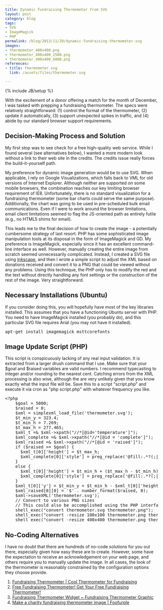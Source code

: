 ```yaml
---
title: Dynamic Fundraising Thermometer from SVG
layout: post
category: blog
tags:
- SVG
- ImageMagick
- PHP
permalink: /blog/2013/11/20/dynamic-fundraising-thermometer-svg
images:
- thermometer_400x400.png
- thermometer_400x400_2500.png
- thermometer_400x400_6000.png
references:
- title: thermometer.svg
  link: /assets/files/thermometer.svg

---
```

{% include JB/setup %}
<div id="node-295" class="node node-blog node-promoted">
  <div class="content clearfix">
    <div class="field field-name-body field-type-text-with-summary field-label-hidden"><div class="field-items"><div class="field-item even"><p>With the excitement of a donor offering a match for the month of December, I was tasked with prepping a fundraising thermometer. The specs were relatively straightforward: (1) control the format of the thermometer, (2) update it automatically, (3) support unexpected spikes in traffic, and (4) abide by our standard browser support requirements.</p>
<!--break-->
<h2>
	Decision-Making Process and Solution</h2>
<p>My first stop was to see check for a free high-quality web service. While I found several (see alternatives below), I wanted a more modern look without a link to their web site in the credits. The credits issue really forces the build-it-yourself path.</p>
<p>My preference for dynamic image generation would be to use SVG. When applicable, I rely on Google Visualizations, which falls back to VML for old versions of Internet Explorer. Although neither are supported on some mobile browsers, the combination reaches our key limiting browser requirement of IE8. Unfortunately, there is no standard visualization for a fundraising thermometer (some bar charts could serve the same purpose). Additionally, the chart was going to be used in pre-scheduled bulk email communications. Even if I were to work around the browser limitations, email client limitations seemed to flag the JS-oriented path as entirely futile (e.g., no HTML5 shims for email).</p>
<p>This leads me to the final decision of how to create the image - a potentially cumbersome strategy of last resort. PHP has some sophisticated image manipulation tools at its disposal in the form of ImageMagick and GD. My preference is ImageMagick, especially since it has an excellent command-line interface as well. However, manually creating the entire image from scratch seemed unnecessarily complicated. Instead, I created a SVG file using <a href="http://inkscape.org">Inkscape</a>, and then I wrote a simple script to adjust the XML based on donations received and convert it to a PNG that could be viewed without any problems. Using this technique, the PHP only has to modify the red and the text without directly handling any font settings or the construction of the rest of the image. Very straightforward.</p>
<h2>
	Necessary Installations (Ubuntu)</h2>
<p>If you consider doing this, you will hopefully have most of the key libraries installed. This assumes that you have a functioning Ubuntu server with PHP. You need to have ImageMagick installed (you probably do), and this particular SVG file requires Arial (you may not have it installed).</p>
<pre class="brush:bash">
apt-get install imagemagick msttcorefonts</pre>
<h2>
	Image Update Script (PHP)</h2>
<p>This script is conspicuously lacking of any real input validation. It is extracted from a larger drush command that I use. Make sure that your $goal and $raised variables are valid numbers. I recommend typecasting to integer and/or rounding to the nearest cent. Catching errors from the XML processing is also wise, although the are very unlikely given that you know exactly what the input file will be. Save this to a script "script.php" and execute it via cron as "php script.php" with whatever frequency you like.</p>
<pre class="brush:php">
&lt;?php
    $goal = 5000;
    $raised = 0;
    $xml = simplexml_load_file('thermometer.svg');
    $t_min_y = 323.4;
    $t_min_h = 7.269;
    $t_max_h = 277.465;
    $xml_t =&amp; $xml-&gt;xpath("//*[@id='temperature']");
    $xml_complete =&amp; $xml-&gt;xpath("//*[@id = 'complete']");
    $xml_raised =&amp; $xml-&gt;xpath("//*[@id = 'raised']");
    if ($raised &gt;= $goal) {
      $xml_t[0]['height'] = $t_max_h;
      $xml_complete[0]['style'] = preg_replace('@fill:.*?(;|$)@', 'fill:#ff0000\1', $xml_complete[0]['style']);
    }
    else {
      $xml_t[0]['height'] = $t_min_h + ($t_max_h - $t_min_h) * $raised / $goal;
      $xml_complete[0]['style'] = preg_replace('@fill:.*?(;|$)@', 'fill:#ffffff\1', $xml_complete[0]['style']);
    }
    $xml_t[0]['y'] = $t_min_y + $t_min_h - $xml_t[0]['height'];
    $xml_raised[0][0] = '$' . number_format($raised, 0);
    $xml-&gt;saveXML('thermometer.svg');
    // Convert to various PNG sizes
    // This could also be accomplished using the PHP interface, but I prefer to leverage the entire stack.
    shell_exec("convert thermometer.svg thermometer.png");
    shell_exec("convert -resize 100x100 thermometer.png thermometer_100x100.png");
    shell_exec("convert -resize 400x400 thermometer.png thermometer_400x400.png");
</pre>
<h2>
	No-Coding Alternatives</h2>
<p>I have no doubt that there are hundreds of no-code solutions for you out there, especially given how easy these are to create. However, some have the expectation to receive an acknowledgement on your web page, and others require you to manually update the image. In all cases, the look of the thermometer is reasonably constrained by the configuration options they choose provide.</p>
<ol><li>
		<a href="http://thermometer.fund-raising-ideas-center.com/">Fundraising Thermometer | Cool Thermometer for Fundraising</a></li>
	<li>
		<a href="http://www.abcfundraising.com/thermometer/">Free Fundraising Thermometer! Get Your Free Fundraising Thermometer!</a></li>
	<li>
		<a href="http://www.school-fundraisers.com/fundraising-thermometer.php">Fundraising Thermometer Widget ~ Fundraising Thermometer Graphic</a></li>
	<li>
		<a href="http://foofurple.com/thermometer/">Make a charity fundraising thermometer image | Foofurple</a></li>
</ol></div></div></div>  </div>
</div>
